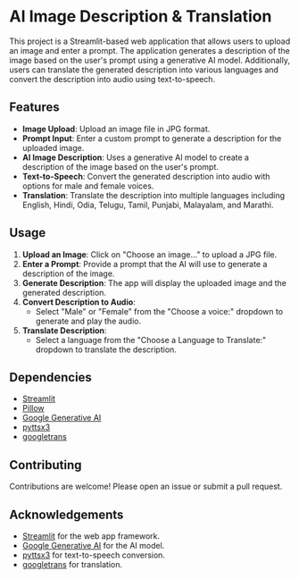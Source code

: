 # AI Image Description & Translation

This project is a Streamlit-based web application that allows users to upload an image and enter a prompt. The application generates a description of the image based on the user's prompt using a generative AI model. Additionally, users can translate the generated description into various languages and convert the description into audio using text-to-speech.

## Features

- **Image Upload**: Upload an image file in JPG format.
- **Prompt Input**: Enter a custom prompt to generate a description for the uploaded image.
- **AI Image Description**: Uses a generative AI model to create a description of the image based on the user's prompt.
- **Text-to-Speech**: Convert the generated description into audio with options for male and female voices.
- **Translation**: Translate the description into multiple languages including English, Hindi, Odia, Telugu, Tamil, Punjabi, Malayalam, and Marathi.

## Usage

1. **Upload an Image**: Click on "Choose an image..." to upload a JPG file.
2. **Enter a Prompt**: Provide a prompt that the AI will use to generate a description of the image.
3. **Generate Description**: The app will display the uploaded image and the generated description.
4. **Convert Description to Audio**:
   - Select "Male" or "Female" from the "Choose a voice:" dropdown to generate and play the audio.
5. **Translate Description**:
   - Select a language from the "Choose a Language to Translate:" dropdown to translate the description.

## Dependencies

- [Streamlit](https://streamlit.io/)
- [Pillow](https://python-pillow.org/)
- [Google Generative AI](https://developers.google.com/generative-ai)
- [pyttsx3](https://pyttsx3.readthedocs.io/)
- [googletrans](https://pypi.org/project/googletrans/)

## Contributing

Contributions are welcome! Please open an issue or submit a pull request.

## Acknowledgements

- [Streamlit](https://streamlit.io/) for the web app framework.
- [Google Generative AI](https://developers.google.com/generative-ai) for the AI model.
- [pyttsx3](https://pyttsx3.readthedocs.io/) for text-to-speech conversion.
- [googletrans](https://pypi.org/project/googletrans/) for translation.
